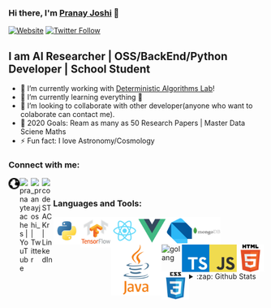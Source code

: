 ### Hi there, I'm [Pranay Joshi][website] 👋

[![Website](https://img.shields.io/website?label=pranayjoshi.github.io&style=for-the-badge&url=https%3A%2F%2Fpranayjoshi.github.io)](https://pranayjoshi.github.io)
[![Twitter Follow](https://img.shields.io/twitter/follow/_pranayjoshi_?color=1DA1F2&logo=twitter&style=for-the-badge)](https://twitter.com/intent/follow?original_referer=https%3A%2F%2Fgithub.com%2FcodeSTACKr&screen_name=_pranayjoshi_)

## I am AI Researcher | OSS/BackEnd/Python Developer |  School Student

- 🔭 I’m currently working with [Deterministic Algorithms Lab][org]!
- 🌱 I’m currently learning everything 🤣
- 👯 I’m looking to collaborate with other developer(anyone who want to colaborate can contact me).
- 🥅 2020 Goals: Ream as many as 50 Research Papers | Master Data Sciene Maths
- ⚡ Fun fact: I love Astronomy/Cosmology

### Connect with me:

[<img align="left" alt="pranayjoshi.github.io" width="22px" src="https://raw.githubusercontent.com/iconic/open-iconic/master/svg/globe.svg" />][website]
[<img align="left" alt="pranayteaches | YouTube" width="22px" src="https://cdn.jsdelivr.net/npm/simple-icons@v3/icons/youtube.svg" />][youtube]
[<img align="left" alt="_pranayjoshi_ | Twitter" width="22px" src="https://cdn.jsdelivr.net/npm/simple-icons@v3/icons/twitter.svg" />][twitter]
[<img align="left" alt="codeSTACKr | LinkedIn" width="22px" src="https://cdn.jsdelivr.net/npm/simple-icons@v3/icons/linkedin.svg" />][linkedin]

<br />

### Languages and Tools:

[<img align="left" alt="python" width="54px" src="https://raw.githubusercontent.com/github/explore/80688e429a7d4ef2fca1e82350fe8e3517d3494d/topics/python/python.png" />][pythonplaylist]
[<img align="left" alt="tensorflow" width="60px" src="https://raw.githubusercontent.com/github/explore/80688e429a7d4ef2fca1e82350fe8e3517d3494d/topics/tensorflow/tensorflow.png" />][website]
[<img align="left" alt="react" width="54px" src="https://raw.githubusercontent.com/github/explore/80688e429a7d4ef2fca1e82350fe8e3517d3494d/topics/react/react.png" />][website]
[<img align="left" alt="vue" width="54px" src="https://raw.githubusercontent.com/github/explore/80688e429a7d4ef2fca1e82350fe8e3517d3494d/topics/vue/vue.png" />][website]
[<img align="left" alt="Dart" width="54px" src="https://raw.githubusercontent.com/github/explore/80688e429a7d4ef2fca1e82350fe8e3517d3494d/topics/dart/dart.png" />][website]
[<img align="left" alt="mongo" width="54px" src="https://raw.githubusercontent.com/github/explore/80688e429a7d4ef2fca1e82350fe8e3517d3494d/topics/mongodb/mongodb.png" />][website]
[<img align="left" alt="java" width="100px" 
src="https://raw.githubusercontent.com/github/explore/78df643247d429f6cc873026c0622819ad797942/topics/java/java.png" />][website]
[<img align="left" alt="golang" width="40px" src="https://camo.githubusercontent.com/98ed65187a84ecf897273d9fa18118ce45845057/68747470733a2f2f7261772e6769746875622e636f6d2f676f6c616e672d73616d706c65732f676f706865722d766563746f722f6d61737465722f676f706865722e706e67" />][website]
[<img align="left" alt="GitHub" width="54px" src="https://raw.githubusercontent.com/github/explore/78df643247d429f6cc873026c0622819ad797942/topics/typescript/typescript.png" />][website]
[<img align="left" alt="Visual Studio Code" width="54px" src="https://raw.githubusercontent.com/github/explore/80688e429a7d4ef2fca1e82350fe8e3517d3494d/topics/javascript/javascript.png" />][website]
[<img align="left" alt="HTML5" width="54px" src="https://raw.githubusercontent.com/github/explore/80688e429a7d4ef2fca1e82350fe8e3517d3494d/topics/html/html.png" />][website]
[<img align="left" alt="CSS3" width="54px" src="https://raw.githubusercontent.com/github/explore/80688e429a7d4ef2fca1e82350fe8e3517d3494d/topics/css/css.png" />][website]
<br />
<br />
<br />
<br />

---

<details>
  <summary>:zap: Github Stats</summary>

  <img align="left" alt="Pranay Joshi's Github Stats" src="https://github-readme-stats.vercel.app/api?username=pranayjoshi&count_private=true&show_icons=true&hide_border=true&theme=tokyonight" />

</details>

[org]: https://www.linkedin.com/company/deterministic-algorithms-lab/
[website]: https://pranayjoshi.github.io
[twitter]: https://twitter.com/_pranayjoshi_
[youtube]: https://youtube.com/pranayteaches
[linkedin]: https://linkedin.com/in/pranay-joshi-111098187
[pythonplaylist]: https://www.youtube.com/watch?v=NZUxH7XP1iU&list=PLSSIwL0u9-8tXc9SjoFDTtvv2hN4Md2BH
[osgeoplaylist]: https://www.youtube.com/watch?v=9dV6HOvJQx4&list=PLSSIwL0u9-8sGBdokZ6rcyPT6SKSqTh0J
